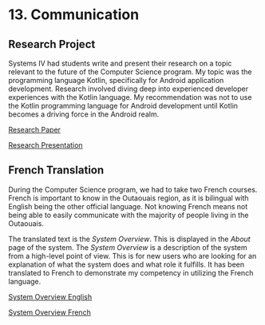 # 13. Communication

## Research Project
Systems IV had students write and present their research on a topic relevant
to the future of the Computer Science program. My topic was the programming
language Kotlin, specifically for Android application development. Research
involved diving deep into experienced developer experiences with the Kotlin
language. My recommendation was not to use the Kotlin programming language for
Android development until Kotlin becomes a driving force in the Android realm.

[Research Paper](./files/mHaley_E42_A04_Research_Final.docx)

[Research Presentation](./files/mHaley_E42_A07_Presentation_Final.pptx)

## French Translation
During the Computer Science program, we had to take two French courses. French
is important to know in the Outaouais region, as it is bilingual with English
being the other official language. Not knowing French means not being able to
easily communicate with the majority of people living in the Outaouais.

The translated text is the _System Overview_. This is displayed in the _About_
page of the system. The _System Overview_ is a description
of the system from a high-level point of view. This is for new users who
are looking for an explanation of what the system does and what role it
fulfills. It has been translated to French to demonstrate my competency in
utilizing the French language.

[System Overview English](./files/mHaley_Team02_A05_Overview.docx)

[System Overview French](./files/mHaley_Team02_A05_Overview_Fr.docx)

